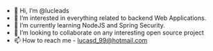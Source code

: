 - 👋 Hi, I’m @lucleads
- 👀 I’m interested in everything related to backend Web Applications.
- 🌱 I’m currently learning NodeJS and Spring Security.
- 💞️ I’m looking to collaborate on any interesting open source project
- 📫 How to reach me - lucasd_99@hotmail.com

<!---
lucleads/lucleads is a ✨ special ✨ repository because its `README.md` (this file) appears on your GitHub profile.
You can click the Preview link to take a look at your changes.
--->
